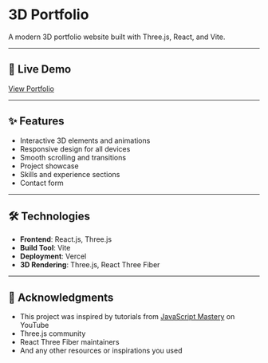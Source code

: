 # 3D Portfolio

A modern 3D portfolio website built with Three.js, React, and Vite.

---

## 🚀 Live Demo

[View Portfolio](https://3d-portfolio-new-kix7.vercel.app/)

---

## ✨ Features

- Interactive 3D elements and animations
- Responsive design for all devices
- Smooth scrolling and transitions
- Project showcase
- Skills and experience sections
- Contact form

---

## 🛠️ Technologies

* **Frontend**: React.js, Three.js
* **Build Tool**: Vite
* **Deployment**: Vercel
* **3D Rendering**: Three.js, React Three Fiber

---

## 🙏 Acknowledgments

* This project was inspired by tutorials from [JavaScript Mastery](https://www.youtube.com/@javascriptmastery) on YouTube
* Three.js community
* React Three Fiber maintainers
* And any other resources or inspirations you used
